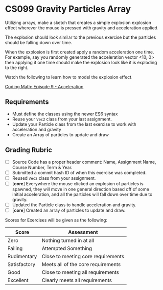 
# CS099 Gravity Particles Array

Utilizing arrays, make a sketch that creates a simple explosion explosion effect wherever the mouse is pressed with gravity and acceleration applied.

The explosion should look similar to the previous exercise but the particles should be falling down over time.

When the explosion is first created apply a random acceleration one time. <br/>
For example, say you randomly generated the acceleration vector &lt;10, 0&gt; then applying it one time should make the explosion look like it is exploding to the right.

Watch the following to learn how to model the explosion effect.

[Coding Math: Episode 9 - Acceleration](https://youtu.be/OuzWDQ6zFXo)


## Requirements

- Must define the classes using the newer ES6 syntax
- Reuse your `Vec2` class from your last assignment.
- Update your Particle class from the last exercise to work with acceleration and gravity
- Create an Array of particles to update and draw

## Grading Rubric

- [ ] Source Code has a proper header comment: Name, Assignment Name, Course Number, Term & Year.
- [ ] Submitted a commit hash ID of when this exercise was completed.
- [ ] Reused `Vec2` class from your assignment.
- [ ] [**core**] Everywhere the mouse clicked an explosion of particles is spawned, they will move in one general direction based off of some initial acceleration, and all the particles will fall down over time due to gravity.
- [ ] Updated the Particle class to handle acceleration and gravity.
- [ ] [**core**] Created an array of particles to update and draw.

Scores for Exercises will be given as the following:

Score        | Assessment
------------ | ----------
Zero         | Nothing turned in at all
Failing      | Attempted Something
Rudimentary  | Close to meeting core requirements
Satisfactory | Meets all of the core requirements
Good         | Close to meeting all requirements
Excellent    | Clearly meets all requirements

